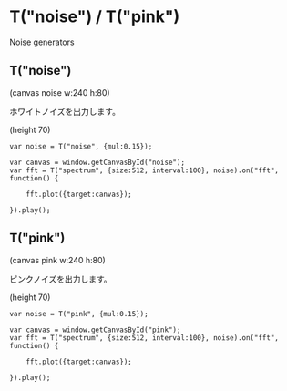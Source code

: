 T("noise") / T("pink")
======================
Noise generators

## T("noise") ##

(canvas noise w:240 h:80)

ホワイトノイズを出力します。

(height 70)

```timbre
var noise = T("noise", {mul:0.15});

var canvas = window.getCanvasById("noise");
var fft = T("spectrum", {size:512, interval:100}, noise).on("fft", function() {

    fft.plot({target:canvas});

}).play();
```

## T("pink") ##

(canvas pink w:240 h:80)

ピンクノイズを出力します。

(height 70)

```timbre
var noise = T("pink", {mul:0.15});

var canvas = window.getCanvasById("pink");
var fft = T("spectrum", {size:512, interval:100}, noise).on("fft", function() {

    fft.plot({target:canvas});

}).play();
```
